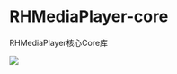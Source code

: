 # RHMediaPlayer-core
RHMediaPlayer核心Core库

[![](https://jitpack.io/v/renhui/RHMediaPlayer-core.svg)](https://jitpack.io/#renhui/RHMediaPlayer-core)
